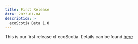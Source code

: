 ```yaml
---
title: First Release
date: 2023-01-04
description: >
  ecoScotia Beta 1.0
---
```

This is our first release of ecoScotia. Details can be found [here](https://github.com/caelenm/caelenm.github.io/activity?ref=main)
